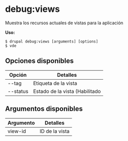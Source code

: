 # debug:views
Muestra los recursos actuales de vistas para la aplicación

**Uso:**
```
$ drupal debug:views [arguments] [options]
$ vde  
```

## Opciones disponibles
Opción | Detalles
-------|-------------
--tag | Etiqueta de la vista
--status | Estado de la vista (Habilitado|Deshabilitado)

## Argumentos disponibles
Argumento | Detalles
---------|-------------
view-id | ID de la vista
